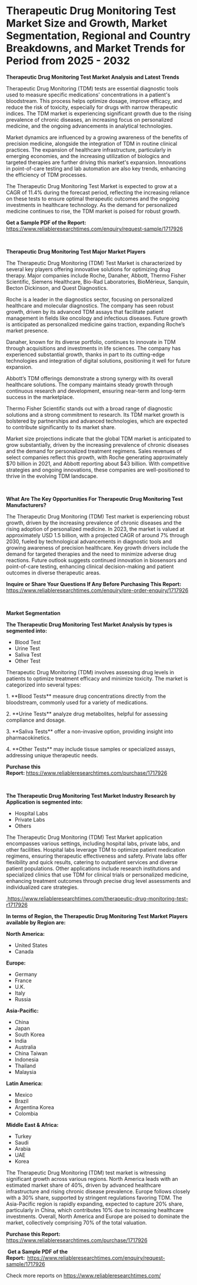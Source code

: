 <p><h1>Therapeutic Drug Monitoring Test Market Size and Growth, Market Segmentation, Regional and Country Breakdowns, and Market Trends for Period from 2025 -  2032</h1></p><p><strong>Therapeutic Drug Monitoring Test Market Analysis and Latest Trends</strong></p>
<p><p>Therapeutic Drug Monitoring (TDM) tests are essential diagnostic tools used to measure specific medications' concentrations in a patient's bloodstream. This process helps optimize dosage, improve efficacy, and reduce the risk of toxicity, especially for drugs with narrow therapeutic indices. The TDM market is experiencing significant growth due to the rising prevalence of chronic diseases, an increasing focus on personalized medicine, and the ongoing advancements in analytical technologies.</p><p>Market dynamics are influenced by a growing awareness of the benefits of precision medicine, alongside the integration of TDM in routine clinical practices. The expansion of healthcare infrastructure, particularly in emerging economies, and the increasing utilization of biologics and targeted therapies are further driving this market's expansion. Innovations in point-of-care testing and lab automation are also key trends, enhancing the efficiency of TDM processes.</p><p>The Therapeutic Drug Monitoring Test Market is expected to grow at a CAGR of 11.4% during the forecast period, reflecting the increasing reliance on these tests to ensure optimal therapeutic outcomes and the ongoing investments in healthcare technology. As the demand for personalized medicine continues to rise, the TDM market is poised for robust growth.</p></p>
<p><strong>Get a Sample PDF of the Report:&nbsp;</strong> <a href="https://www.reliableresearchtimes.com/enquiry/request-sample/1717926?utm_campaign=2275&utm_medium=2&utm_source=Github&utm_content=ia&utm_term=03032025&utm_id=therapeutic-drug-monitoring-test">https://www.reliableresearchtimes.com/enquiry/request-sample/1717926</a></p>
<p>&nbsp;</p>
<p><strong>Therapeutic Drug Monitoring Test Major Market Players</strong></p>
<p><p>The Therapeutic Drug Monitoring (TDM) Test Market is characterized by several key players offering innovative solutions for optimizing drug therapy. Major companies include Roche, Danaher, Abbott, Thermo Fisher Scientific, Siemens Healthcare, Bio-Rad Laboratories, BioMérieux, Sanquin, Becton Dickinson, and Quest Diagnostics.</p><p>Roche is a leader in the diagnostics sector, focusing on personalized healthcare and molecular diagnostics. The company has seen robust growth, driven by its advanced TDM assays that facilitate patient management in fields like oncology and infectious diseases. Future growth is anticipated as personalized medicine gains traction, expanding Roche’s market presence.</p><p>Danaher, known for its diverse portfolio, continues to innovate in TDM through acquisitions and investments in life sciences. The company has experienced substantial growth, thanks in part to its cutting-edge technologies and integration of digital solutions, positioning it well for future expansion.</p><p>Abbott’s TDM offerings demonstrate a strong synergy with its overall healthcare solutions. The company maintains steady growth through continuous research and development, ensuring near-term and long-term success in the marketplace.</p><p>Thermo Fisher Scientific stands out with a broad range of diagnostic solutions and a strong commitment to research. Its TDM market growth is bolstered by partnerships and advanced technologies, which are expected to contribute significantly to its market share.</p><p>Market size projections indicate that the global TDM market is anticipated to grow substantially, driven by the increasing prevalence of chronic diseases and the demand for personalized treatment regimens. Sales revenues of select companies reflect this growth, with Roche generating approximately $70 billion in 2021, and Abbott reporting about $43 billion. With competitive strategies and ongoing innovations, these companies are well-positioned to thrive in the evolving TDM landscape.</p></p>
<p>&nbsp;</p>
<p><strong>What Are The Key Opportunities For Therapeutic Drug Monitoring Test Manufacturers?</strong></p>
<p><p>The Therapeutic Drug Monitoring (TDM) Test market is experiencing robust growth, driven by the increasing prevalence of chronic diseases and the rising adoption of personalized medicine. In 2023, the market is valued at approximately USD 1.5 billion, with a projected CAGR of around 7% through 2030, fueled by technological advancements in diagnostic tools and growing awareness of precision healthcare. Key growth drivers include the demand for targeted therapies and the need to minimize adverse drug reactions. Future outlook suggests continued innovation in biosensors and point-of-care testing, enhancing clinical decision-making and patient outcomes in diverse therapeutic areas.</p></p>
<p><strong>Inquire or Share Your Questions If Any Before Purchasing This Report:</strong> <a href="https://www.reliableresearchtimes.com/enquiry/pre-order-enquiry/1717926?utm_campaign=2275&utm_medium=2&utm_source=Github&utm_content=ia&utm_term=03032025&utm_id=therapeutic-drug-monitoring-test">https://www.reliableresearchtimes.com/enquiry/pre-order-enquiry/1717926</a></p>
<p>&nbsp;</p>
<p><strong>Market Segmentation</strong></p>
<p><strong>The Therapeutic Drug Monitoring Test Market Analysis by types is segmented into:</strong></p>
<p><ul><li>Blood Test</li><li>Urine Test</li><li>Saliva Test</li><li>Other Test</li></ul></p>
<p><p>Therapeutic Drug Monitoring (TDM) involves assessing drug levels in patients to optimize treatment efficacy and minimize toxicity. The market is categorized into several types: </p><p>1. **Blood Tests** measure drug concentrations directly from the bloodstream, commonly used for a variety of medications.</p><p>2. **Urine Tests** analyze drug metabolites, helpful for assessing compliance and dosage.</p><p>3. **Saliva Tests** offer a non-invasive option, providing insight into pharmacokinetics.</p><p>4. **Other Tests** may include tissue samples or specialized assays, addressing unique therapeutic needs.</p></p>
<p><strong>Purchase this Report:&nbsp;</strong><a href="https://www.reliableresearchtimes.com/purchase/1717926?utm_campaign=2275&utm_medium=2&utm_source=Github&utm_content=ia&utm_term=03032025&utm_id=therapeutic-drug-monitoring-test">https://www.reliableresearchtimes.com/purchase/1717926</a></p>
<p>&nbsp;</p>
<p><strong>The Therapeutic Drug Monitoring Test Market Industry Research by Application is segmented into:</strong></p>
<p><ul><li>Hospital Labs</li><li>Private Labs</li><li>Others</li></ul></p>
<p><p>The Therapeutic Drug Monitoring (TDM) Test Market application encompasses various settings, including hospital labs, private labs, and other facilities. Hospital labs leverage TDM to optimize patient medication regimens, ensuring therapeutic effectiveness and safety. Private labs offer flexibility and quick results, catering to outpatient services and diverse patient populations. Other applications include research institutions and specialized clinics that use TDM for clinical trials or personalized medicine, enhancing treatment outcomes through precise drug level assessments and individualized care strategies.</p></p>
<p><a href="https://www.reliableresearchtimes.com/therapeutic-drug-monitoring-test-r1717926?utm_campaign=2275&utm_medium=2&utm_source=Github&utm_content=ia&utm_term=03032025&utm_id=therapeutic-drug-monitoring-test">&nbsp;https://www.reliableresearchtimes.com/therapeutic-drug-monitoring-test-r1717926</a></p>
<p><strong>In terms of Region, the Therapeutic Drug Monitoring Test Market Players available by Region are:</strong></p>
<p>
    <p> <strong> North America: </strong>
        <ul>
            <li>United States</li>
            <li>Canada</li>
        </ul>
        </p> 
    <p> <strong> Europe: </strong>
        <ul>
            <li>Germany</li>
            <li>France</li>
            <li>U.K.</li>
            <li>Italy</li>
            <li>Russia</li>
        </ul>
        </p> 
    <p> <strong> Asia-Pacific: </strong>
        <ul>
            <li>China</li>
            <li>Japan</li>
            <li>South Korea</li>
            <li>India</li>
            <li>Australia</li>
            <li>China Taiwan</li>
            <li>Indonesia</li>
            <li>Thailand</li>
            <li>Malaysia</li>
        </ul>
        </p> 
    <p> <strong> Latin America: </strong>
        <ul>
            <li>Mexico</li>
            <li>Brazil</li>
            <li>Argentina Korea</li>
            <li>Colombia</li>
        </ul>
        </p> 
    <p> <strong> Middle East & Africa: </strong>
        <ul>
            <li>Turkey</li>
            <li>Saudi</li>
            <li>Arabia</li>
            <li>UAE</li>
            <li>Korea</li>
        </ul>
    </p>
    </p>
<p><p>The Therapeutic Drug Monitoring (TDM) test market is witnessing significant growth across various regions. North America leads with an estimated market share of 40%, driven by advanced healthcare infrastructure and rising chronic disease prevalence. Europe follows closely with a 30% share, supported by stringent regulations favoring TDM. The Asia-Pacific region is rapidly expanding, expected to capture 20% share, particularly in China, which contributes 10% due to increasing healthcare investments. Overall, North America and Europe are poised to dominate the market, collectively comprising 70% of the total valuation.</p></p>
<p><strong>Purchase this Report: </strong><a href="https://www.reliableresearchtimes.com/purchase/1717926?utm_campaign=2275&utm_medium=2&utm_source=Github&utm_content=ia&utm_term=03032025&utm_id=therapeutic-drug-monitoring-test">https://www.reliableresearchtimes.com/purchase/1717926</a></p>
<p>&nbsp;<strong>Get a Sample PDF of the Report:&nbsp;&nbsp;</strong><a href="https://www.reliableresearchtimes.com/enquiry/request-sample/1717926?utm_campaign=2275&utm_medium=2&utm_source=Github&utm_content=ia&utm_term=03032025&utm_id=therapeutic-drug-monitoring-test">https://www.reliableresearchtimes.com/enquiry/request-sample/1717926</a></p>
<p><strong></strong></p>
<p>Check more reports on <a href="https://www.reliableresearchtimes.com/?utm_campaign=2275&utm_medium=2&utm_source=Github&utm_content=ia&utm_term=03032025&utm_id=therapeutic-drug-monitoring-test">https://www.reliableresearchtimes.com/</a></p>